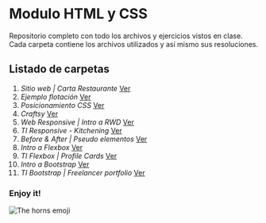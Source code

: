# Modulo HTML y CSS

Repositorio completo con todo los archivos y ejercicios vistos en clase. Cada carpeta contiene los archivos utilizados y así mismo sus resoluciones.

## Listado de carpetas

1. _Sitio web | Carta Restaurante_ [Ver](https://github.com/javi-dh/modulo-html-css-1801/tree/master/sitio-web)
1. _Ejemplo flotación_ [Ver](https://github.com/javi-dh/modulo-html-css-1801/tree/master/ejemplo-flotacion)
1. _Posicionamiento CSS_ [Ver](https://github.com/javi-dh/modulo-html-css-1801/tree/master/posicionamiento-css)
1. _Craftsy_ [Ver](https://github.com/javi-dh/modulo-html-css-1801/tree/master/craftsy)
1. _Web Responsive | Intro a RWD_ [Ver](https://github.com/javi-dh/modulo-html-css-1801/tree/master/web-responsive)
1. _TI Responsive - Kitchening_ [Ver](https://github.com/javi-dh/modulo-html-css-1801/tree/master/kitchening)
1. _Before & After | Pseudo elementos_ [Ver](https://github.com/javi-dh/modulo-html-css-1801/tree/master/before-after)
1. _Intro a Flexbox_ [Ver](https://github.com/javi-dh/modulo-html-css-1801/tree/master/ej-flex)
1. _TI Flexbox | Profile Cards_ [Ver](https://github.com/javi-dh/modulo-html-css-1801/tree/master/tp-flexbox)
1. _Intro a Bootstrap_ [Ver](https://github.com/javi-dh/modulo-html-css-1801/tree/master/ej-bootstrap)
1. _TI Bootstrap | Freelancer portfolio_ [Ver](https://github.com/javi-dh/modulo-html-css-1801/tree/master/tp-bootstrap)

### Enjoy it!

![The horns emoji](http://www.metalinjection.net/wp-content/uploads/2015/06/metal-horn-emoji.jpg)
